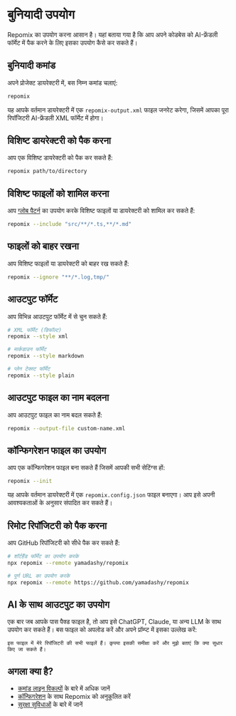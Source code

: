 # बुनियादी उपयोग

Repomix का उपयोग करना आसान है। यहां बताया गया है कि आप अपने कोडबेस को AI-फ्रेंडली फॉर्मेट में पैक करने के लिए इसका उपयोग कैसे कर सकते हैं।

## बुनियादी कमांड

अपने प्रोजेक्ट डायरेक्टरी में, बस निम्न कमांड चलाएं:

```bash
repomix
```

यह आपके वर्तमान डायरेक्टरी में एक `repomix-output.xml` फाइल जनरेट करेगा, जिसमें आपका पूरा रिपॉजिटरी AI-फ्रेंडली XML फॉर्मेट में होगा।

## विशिष्ट डायरेक्टरी को पैक करना

आप एक विशिष्ट डायरेक्टरी को पैक कर सकते हैं:

```bash
repomix path/to/directory
```

## विशिष्ट फाइलों को शामिल करना

आप [ग्लोब पैटर्न](https://github.com/mrmlnc/fast-glob?tab=readme-ov-file#pattern-syntax) का उपयोग करके विशिष्ट फाइलों या डायरेक्टरी को शामिल कर सकते हैं:

```bash
repomix --include "src/**/*.ts,**/*.md"
```

## फाइलों को बाहर रखना

आप विशिष्ट फाइलों या डायरेक्टरी को बाहर रख सकते हैं:

```bash
repomix --ignore "**/*.log,tmp/"
```

## आउटपुट फॉर्मेट

आप विभिन्न आउटपुट फॉर्मेट में से चुन सकते हैं:

```bash
# XML फॉर्मेट (डिफॉल्ट)
repomix --style xml

# मार्कडाउन फॉर्मेट
repomix --style markdown

# प्लेन टेक्स्ट फॉर्मेट
repomix --style plain
```

## आउटपुट फाइल का नाम बदलना

आप आउटपुट फाइल का नाम बदल सकते हैं:

```bash
repomix --output-file custom-name.xml
```

## कॉन्फिगरेशन फाइल का उपयोग

आप एक कॉन्फिगरेशन फाइल बना सकते हैं जिसमें आपकी सभी सेटिंग्स हों:

```bash
repomix --init
```

यह आपके वर्तमान डायरेक्टरी में एक `repomix.config.json` फाइल बनाएगा। आप इसे अपनी आवश्यकताओं के अनुसार संपादित कर सकते हैं।

## रिमोट रिपॉजिटरी को पैक करना

आप GitHub रिपॉजिटरी को सीधे पैक कर सकते हैं:

```bash
# शॉर्टहैंड फॉर्मेट का उपयोग करके
npx repomix --remote yamadashy/repomix

# पूर्ण URL का उपयोग करके
npx repomix --remote https://github.com/yamadashy/repomix
```

## AI के साथ आउटपुट का उपयोग

एक बार जब आपके पास पैक्ड फाइल है, तो आप इसे ChatGPT, Claude, या अन्य LLM के साथ उपयोग कर सकते हैं। बस फाइल को अपलोड करें और अपने प्रॉम्प्ट में इसका उल्लेख करें:

```
इस फाइल में मेरे रिपॉजिटरी की सभी फाइलें हैं। कृपया इसकी समीक्षा करें और मुझे बताएं कि क्या सुधार किए जा सकते हैं।
```

## अगला क्या है?

- [कमांड लाइन विकल्पों](command-line-options.md) के बारे में अधिक जानें
- [कॉन्फिगरेशन](configuration.md) के साथ Repomix को अनुकूलित करें
- [सुरक्षा सुविधाओं](security.md) के बारे में जानें
